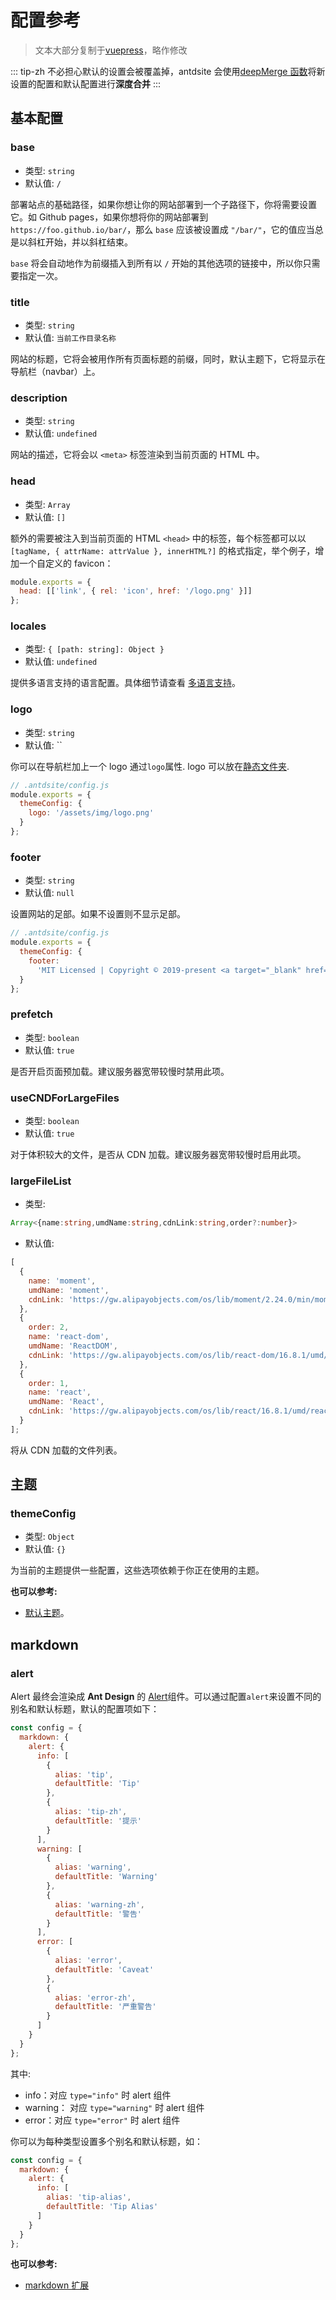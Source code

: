 # 配置参考

> 文本大部分复制于[vuepress](https://vuepress.vuejs.org/zh/config/)，略作修改

::: tip-zh
不必担心默认的设置会被覆盖掉，antdsite 会使用[deepMerge 函数](https://github.com/YvesCoding/antdsite/blob/e85108dbac8fdd09d0d1673bb4d4b37b64e4cfbc/packages/antdsite/lib/util.js#L5)将新设置的配置和默认配置进行**深度合并**
:::

## 基本配置

### base

- 类型: `string`
- 默认值: `/`

部署站点的基础路径，如果你想让你的网站部署到一个子路径下，你将需要设置它。如 Github pages，如果你想将你的网站部署到 `https://foo.github.io/bar/`，那么 `base` 应该被设置成 `"/bar/"`，它的值应当总是以斜杠开始，并以斜杠结束。

`base` 将会自动地作为前缀插入到所有以 `/` 开始的其他选项的链接中，所以你只需要指定一次。

### title

- 类型: `string`
- 默认值: `当前工作目录名称`

网站的标题，它将会被用作所有页面标题的前缀，同时，默认主题下，它将显示在导航栏（navbar）上。

### description

- 类型: `string`
- 默认值: `undefined`

网站的描述，它将会以 `<meta>` 标签渲染到当前页面的 HTML 中。

### head

- 类型: `Array`
- 默认值: `[]`

额外的需要被注入到当前页面的 HTML `<head>` 中的标签，每个标签都可以以 `[tagName, { attrName: attrValue }, innerHTML?]` 的格式指定，举个例子，增加一个自定义的 favicon：

```js
module.exports = {
  head: [['link', { rel: 'icon', href: '/logo.png' }]]
};
```

### locales

- 类型: `{ [path: string]: Object }`
- 默认值: `undefined`

提供多语言支持的语言配置。具体细节请查看 [多语言支持](../guide/i18n)。

### logo

- 类型: `string`
- 默认值: ``

你可以在导航栏加上一个 logo 通过`logo`属性. logo 可以放在[静态文件夹](https://www.gatsbyjs.org/docs/static-folder/).

```js
// .antdsite/config.js
module.exports = {
  themeConfig: {
    logo: '/assets/img/logo.png'
  }
};
```

### footer

- 类型: `string`
- 默认值: `null`

设置网站的足部。如果不设置则不显示足部。

```js
// .antdsite/config.js
module.exports = {
  themeConfig: {
    footer:
      'MIT Licensed | Copyright © 2019-present <a target="_blank" href="https://github.com/wangyi7099">Yi(Yves) Wang</a>'
  }
};
```

### prefetch

- 类型: `boolean`
- 默认值: `true`

是否开启页面预加载。建议服务器宽带较慢时禁用此项。

### useCNDForLargeFiles

- 类型: `boolean`
- 默认值: `true`

对于体积较大的文件，是否从 CDN 加载。建议服务器宽带较慢时启用此项。

### largeFileList

- 类型:

```ts
Array<{name:string,umdName:string,cdnLink:string,order?:number}>
```

- 默认值:

```js
[
  {
    name: 'moment',
    umdName: 'moment',
    cdnLink: 'https://gw.alipayobjects.com/os/lib/moment/2.24.0/min/moment.min.js'
  },
  {
    order: 2,
    name: 'react-dom',
    umdName: 'ReactDOM',
    cdnLink: 'https://gw.alipayobjects.com/os/lib/react-dom/16.8.1/umd/react-dom.production.min.js'
  },
  {
    order: 1,
    name: 'react',
    umdName: 'React',
    cdnLink: 'https://gw.alipayobjects.com/os/lib/react/16.8.1/umd/react.production.min.js'
  }
];
```

将从 CDN 加载的文件列表。

## 主题

### themeConfig

- 类型: `Object`
- 默认值: `{}`

为当前的主题提供一些配置，这些选项依赖于你正在使用的主题。

**也可以参考:**

- [默认主题](../default-theme-config/)。

## markdown

### alert

Alert 最终会渲染成 **Ant Design** 的 [Alert](https://ant.design/components/alert-cn/)组件。可以通过配置`alert`来设置不同的别名和默认标题，默认的配置项如下：

```js
const config = {
  markdown: {
    alert: {
      info: [
        {
          alias: 'tip',
          defaultTitle: 'Tip'
        },
        {
          alias: 'tip-zh',
          defaultTitle: '提示'
        }
      ],
      warning: [
        {
          alias: 'warning',
          defaultTitle: 'Warning'
        },
        {
          alias: 'warning-zh',
          defaultTitle: '警告'
        }
      ],
      error: [
        {
          alias: 'error',
          defaultTitle: 'Caveat'
        },
        {
          alias: 'error-zh',
          defaultTitle: '严重警告'
        }
      ]
    }
  }
};
```

其中:

- info：对应 `type="info"` 时 alert 组件
- warning： 对应 `type="warning"` 时 alert 组件
- error：对应 `type="error"` 时 alert 组件

你可以为每种类型设置多个别名和默认标题，如：

```js
const config = {
  markdown: {
    alert: {
      info: [
        alias: 'tip-alias',
        defaultTitle: 'Tip Alias'
      ]
    }
  }
};
```

**也可以参考:**

- [markdown 扩展](../guide/markdown/)
